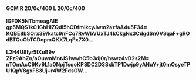 #### GCM R 20/0c/400 L 20/0c/400
**lGF0K5NTbmeagAIE**<br/>**gp5MQS1kC1GhHIZQdl5hCDfmlkcyJwm2azfaA4u5F34=**<br/>**KQBE8bSOrx39/katc9nFCq7RvWbVUxTJ4kCkgNx3CdgdSn0VSqaF+gROdBTQuObTCDopmQKX7LqPx7X0...**<br/><br/>
**L2H4U8lyr5IXuB9v**<br/>**ZFz9AhZn/aOuwnMntJS1wwhC5b3dj0r/hswz4vD2s2M=**<br/>**nTOmAcC9Kv9L1a0NpjTsqoKPSDC2D3SxbTP1Dwjp9yANuY+jt0mOsyeTPU1QpV8gxF83Uj+r4W2FdsOW...**